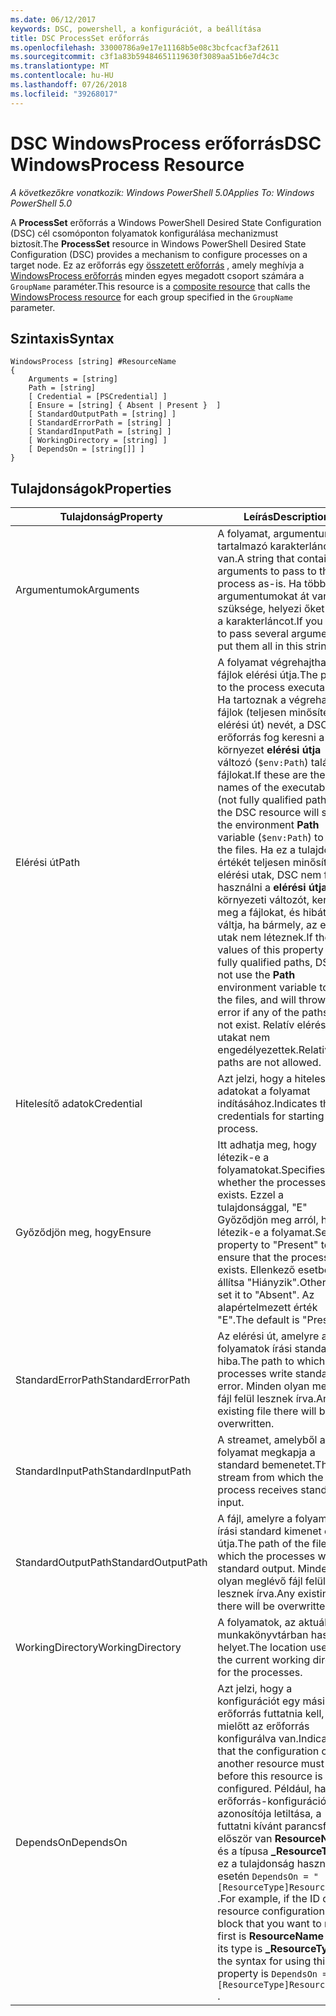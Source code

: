 ```yaml
---
ms.date: 06/12/2017
keywords: DSC, powershell, a konfigurációt, a beállítása
title: DSC ProcessSet erőforrás
ms.openlocfilehash: 33000786a9e17e11168b5e08c3bcfcacf3af2611
ms.sourcegitcommit: c3f1a83b59484651119630f3089aa51b6e7d4c3c
ms.translationtype: MT
ms.contentlocale: hu-HU
ms.lasthandoff: 07/26/2018
ms.locfileid: "39268017"
---
```

# <a name="dsc-windowsprocess-resource"></a><span data-ttu-id="70d51-103">DSC WindowsProcess erőforrás</span><span class="sxs-lookup"><span data-stu-id="70d51-103">DSC WindowsProcess Resource</span></span>

<span data-ttu-id="70d51-104">_A következőkre vonatkozik: Windows PowerShell 5.0_</span><span class="sxs-lookup"><span data-stu-id="70d51-104">_Applies To: Windows PowerShell 5.0_</span></span>

<span data-ttu-id="70d51-105">A **ProcessSet** erőforrás a Windows PowerShell Desired State Configuration (DSC) cél csomóponton folyamatok konfigurálása mechanizmust biztosít.</span><span class="sxs-lookup"><span data-stu-id="70d51-105">The **ProcessSet** resource in Windows PowerShell Desired State Configuration (DSC) provides a mechanism to configure processes on a target node.</span></span> <span data-ttu-id="70d51-106">Ez az erőforrás egy [összetett erőforrás](authoringResourceComposite.md) , amely meghívja a [WindowsProcess erőforrás](windowsProcessResource.md) minden egyes megadott csoport számára a `GroupName` paraméter.</span><span class="sxs-lookup"><span data-stu-id="70d51-106">This resource is a [composite resource](authoringResourceComposite.md) that calls the [WindowsProcess resource](windowsProcessResource.md) for each group specified in the `GroupName` parameter.</span></span>

## <a name="syntax"></a><span data-ttu-id="70d51-107">Szintaxis</span><span class="sxs-lookup"><span data-stu-id="70d51-107">Syntax</span></span>

```
WindowsProcess [string] #ResourceName
{
    Arguments = [string]
    Path = [string]
    [ Credential = [PSCredential] ]
    [ Ensure = [string] { Absent | Present }  ]
    [ StandardOutputPath = [string] ]
    [ StandardErrorPath = [string] ]
    [ StandardInputPath = [string] ]
    [ WorkingDirectory = [string] ]
    [ DependsOn = [string[]] ]
}
```

## <a name="properties"></a><span data-ttu-id="70d51-108">Tulajdonságok</span><span class="sxs-lookup"><span data-stu-id="70d51-108">Properties</span></span>

| <span data-ttu-id="70d51-109">Tulajdonság</span><span class="sxs-lookup"><span data-stu-id="70d51-109">Property</span></span> | <span data-ttu-id="70d51-110">Leírás</span><span class="sxs-lookup"><span data-stu-id="70d51-110">Description</span></span> |
| --- | --- |
| <span data-ttu-id="70d51-111">Argumentumok</span><span class="sxs-lookup"><span data-stu-id="70d51-111">Arguments</span></span>| <span data-ttu-id="70d51-112">A folyamat, argumentumokat tartalmazó karakterlánc-van.</span><span class="sxs-lookup"><span data-stu-id="70d51-112">A string that contains arguments to pass to the process as-is.</span></span> <span data-ttu-id="70d51-113">Ha több argumentumokat át van szüksége, helyezi őket az ezt a karakterláncot.</span><span class="sxs-lookup"><span data-stu-id="70d51-113">If you need to pass several arguments, put them all in this string.</span></span>|
| <span data-ttu-id="70d51-114">Elérési út</span><span class="sxs-lookup"><span data-stu-id="70d51-114">Path</span></span>| <span data-ttu-id="70d51-115">A folyamat végrehajtható fájlok elérési útja.</span><span class="sxs-lookup"><span data-stu-id="70d51-115">The paths to the process executables.</span></span> <span data-ttu-id="70d51-116">Ha tartoznak a végrehajtható fájlok (teljesen minősített elérési út) nevét, a DSC-erőforrás fog keresni a környezet **elérési útja** változó (`$env:Path`) található fájlokat.</span><span class="sxs-lookup"><span data-stu-id="70d51-116">If these are the names of the executable files (not fully qualified paths), the DSC resource will search the environment **Path** variable (`$env:Path`) to find the files.</span></span> <span data-ttu-id="70d51-117">Ha ez a tulajdonság értékét teljesen minősített elérési utak, DSC nem fogja használni a **elérési útja** környezeti változót, keresse meg a fájlokat, és hibát váltja, ha bármely, az elérési utak nem léteznek.</span><span class="sxs-lookup"><span data-stu-id="70d51-117">If the values of this property are fully qualified paths, DSC will not use the **Path** environment variable to find the files, and will throw an error if any of the paths do not exist.</span></span> <span data-ttu-id="70d51-118">Relatív elérési utakat nem engedélyezettek.</span><span class="sxs-lookup"><span data-stu-id="70d51-118">Relative paths are not allowed.</span></span>|
| <span data-ttu-id="70d51-119">Hitelesítő adatok</span><span class="sxs-lookup"><span data-stu-id="70d51-119">Credential</span></span>| <span data-ttu-id="70d51-120">Azt jelzi, hogy a hitelesítő adatokat a folyamat indításához.</span><span class="sxs-lookup"><span data-stu-id="70d51-120">Indicates the credentials for starting the process.</span></span>|
| <span data-ttu-id="70d51-121">Győződjön meg, hogy</span><span class="sxs-lookup"><span data-stu-id="70d51-121">Ensure</span></span>| <span data-ttu-id="70d51-122">Itt adhatja meg, hogy létezik-e a folyamatokat.</span><span class="sxs-lookup"><span data-stu-id="70d51-122">Specifies whether the processes exists.</span></span> <span data-ttu-id="70d51-123">Ezzel a tulajdonsággal, "E" Győződjön meg arról, hogy létezik-e a folyamat.</span><span class="sxs-lookup"><span data-stu-id="70d51-123">Set this property to "Present" to ensure that the process exists.</span></span> <span data-ttu-id="70d51-124">Ellenkező esetben állítsa "Hiányzik".</span><span class="sxs-lookup"><span data-stu-id="70d51-124">Otherwise, set it to "Absent".</span></span> <span data-ttu-id="70d51-125">Az alapértelmezett érték "E".</span><span class="sxs-lookup"><span data-stu-id="70d51-125">The default is "Present".</span></span>|
| <span data-ttu-id="70d51-126">StandardErrorPath</span><span class="sxs-lookup"><span data-stu-id="70d51-126">StandardErrorPath</span></span>| <span data-ttu-id="70d51-127">Az elérési út, amelyre a folyamatok írási standard hiba.</span><span class="sxs-lookup"><span data-stu-id="70d51-127">The path to which the processes write standard error.</span></span> <span data-ttu-id="70d51-128">Minden olyan meglévő fájl felül lesznek írva.</span><span class="sxs-lookup"><span data-stu-id="70d51-128">Any existing file there will be overwritten.</span></span>|
| <span data-ttu-id="70d51-129">StandardInputPath</span><span class="sxs-lookup"><span data-stu-id="70d51-129">StandardInputPath</span></span>| <span data-ttu-id="70d51-130">A streamet, amelyből a folyamat megkapja a standard bemenetet.</span><span class="sxs-lookup"><span data-stu-id="70d51-130">The stream from which the process receives standard input.</span></span>|
| <span data-ttu-id="70d51-131">StandardOutputPath</span><span class="sxs-lookup"><span data-stu-id="70d51-131">StandardOutputPath</span></span>| <span data-ttu-id="70d51-132">A fájl, amelyre a folyamatok írási standard kimenet elérési útja.</span><span class="sxs-lookup"><span data-stu-id="70d51-132">The path of the file to which the processes write standard output.</span></span> <span data-ttu-id="70d51-133">Minden olyan meglévő fájl felül lesznek írva.</span><span class="sxs-lookup"><span data-stu-id="70d51-133">Any existing file there will be overwritten.</span></span>|
| <span data-ttu-id="70d51-134">WorkingDirectory</span><span class="sxs-lookup"><span data-stu-id="70d51-134">WorkingDirectory</span></span>| <span data-ttu-id="70d51-135">A folyamatok, az aktuális munkakönyvtárban használt helyet.</span><span class="sxs-lookup"><span data-stu-id="70d51-135">The location used as the current working directory for the processes.</span></span>|
| <span data-ttu-id="70d51-136">DependsOn</span><span class="sxs-lookup"><span data-stu-id="70d51-136">DependsOn</span></span> | <span data-ttu-id="70d51-137">Azt jelzi, hogy a konfigurációt egy másik erőforrás futtatnia kell, mielőtt az erőforrás konfigurálva van.</span><span class="sxs-lookup"><span data-stu-id="70d51-137">Indicates that the configuration of another resource must run before this resource is configured.</span></span> <span data-ttu-id="70d51-138">Például, ha az erőforrás-konfiguráció azonosítója letiltása, a futtatni kívánt parancsfájl először van **ResourceName** és a típusa **_ResourceType**, ez a tulajdonság használata esetén `DependsOn = "[ResourceType]ResourceName"` .</span><span class="sxs-lookup"><span data-stu-id="70d51-138">For example, if the ID of the resource configuration script block that you want to run first is **ResourceName** and its type is **_ResourceType**, the syntax for using this property is `DependsOn = "[ResourceType]ResourceName"` .</span></span>|